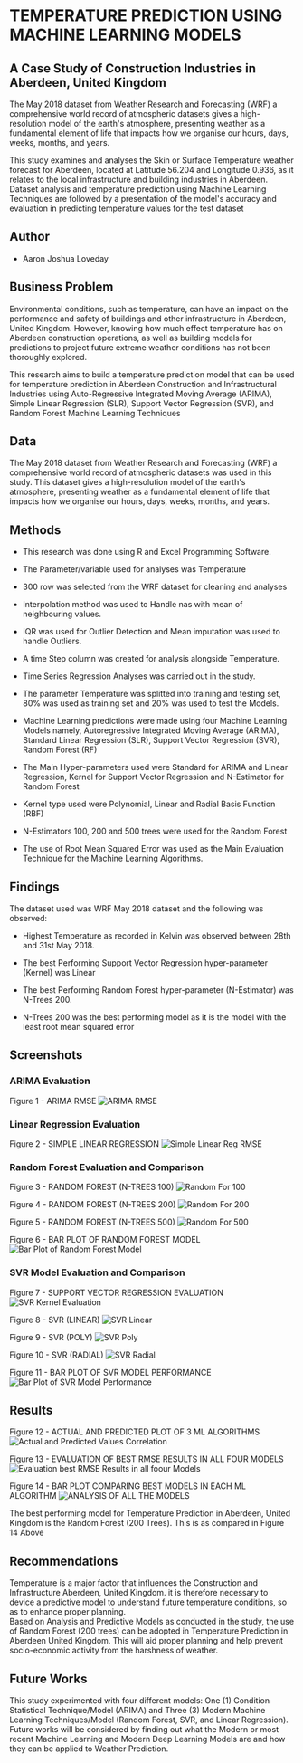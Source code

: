 
# TEMPERATURE PREDICTION USING MACHINE LEARNING MODELS 

## A Case Study of Construction Industries in Aberdeen, United Kingdom

The May 2018 dataset from Weather Research and Forecasting (WRF) a comprehensive world record of atmospheric datasets gives a high-resolution model of the earth's atmosphere, presenting weather as a fundamental element of life that impacts how we organise our hours, days, weeks, months, and years.

This study examines and analyses the Skin or Surface Temperature weather forecast for Aberdeen, located at Latitude 56.204 and Longitude 0.936, as it relates to the local infrastructure and building industries in Aberdeen. Dataset analysis and temperature prediction using Machine Learning Techniques are followed by a presentation of the model's accuracy and evaluation in predicting temperature values for the test dataset



## Author

- Aaron Joshua Loveday


## Business Problem

Environmental conditions, such as temperature, can have an impact on the performance and safety of buildings and other infrastructure in Aberdeen, United Kingdom. However, knowing how much effect temperature has on Aberdeen construction operations, as well as building models for predictions to project future extreme weather conditions has not been thoroughly explored.

This research aims to build a temperature prediction model that can be used for temperature prediction in Aberdeen Construction and Infrastructural Industries using Auto-Regressive Integrated Moving Average (ARIMA), Simple Linear Regression (SLR), Support Vector Regression (SVR), and Random Forest Machine Learning Techniques 
## Data

The May 2018 dataset from Weather Research and Forecasting (WRF) a comprehensive world record of atmospheric datasets was used in this study. This dataset gives a high-resolution model of the earth's atmosphere, presenting weather as a fundamental element of life that impacts how we organise our hours, days, weeks, months, and years.
## Methods

- This research was done using R and Excel Programming Software.

- The Parameter/variable used for analyses was Temperature

- 300 row was selected from the WRF dataset for cleaning and analyses

- Interpolation method was used to Handle nas with mean of neighbouring values.

- IQR was used for Outlier Detection and Mean imputation was used to handle Outliers.

- A time Step column was created for analysis alongside Temperature.

- Time Series Regression Analyses was carried out in the study.

- The parameter Temperature was splitted into training and testing set, 80% was used as training set and 20% was used to test the Models. 

- Machine Learning predictions were made using four Machine Learning Models namely, Autoregressive Integrated Moving Average (ARIMA),	Standard Linear Regression (SLR), Support Vector Regression (SVR), Random Forest (RF)

- The Main Hyper-parameters used were Standard for ARIMA and Linear Regression, Kernel for Support Vector Regression and N-Estimator for Random Forest

- Kernel type used were Polynomial, Linear and Radial Basis Function (RBF)

- N-Estimators 100, 200 and 500 trees were used for the Random Forest 

- The use of Root Mean Squared Error was used as the Main Evaluation Technique for the Machine Learning Algorithms. 

## Findings
The dataset used was WRF May 2018 dataset and the following was observed:

- Highest Temperature as recorded in Kelvin was observed between 28th and 31st May 2018.

- The best Performing Support Vector Regression hyper-parameter (Kernel) was Linear 

- The best Performing Random Forest hyper-parameter (N-Estimator) was N-Trees 200.

- N-Trees 200 was the best performing model as it is the model with the least root mean squared error



## Screenshots

### ARIMA Evaluation
Figure 1 - ARIMA RMSE
![ARIMA RMSE](https://github.com/Abimbojolo/JOSH_PORTFOLIO/assets/131364220/1b2c554c-fc05-4062-8c0c-f989da70a725)

### Linear Regression Evaluation
Figure 2 - SIMPLE LINEAR REGRESSION
![Simple Linear Reg RMSE](https://github.com/Abimbojolo/JOSH_PORTFOLIO/assets/131364220/8773fc1a-ad54-4ca5-bcf4-96002be1225c)


### Random Forest Evaluation and Comparison
Figure 3 - RANDOM FOREST (N-TREES 100)
![Random For 100](https://github.com/Abimbojolo/JOSH_PORTFOLIO/assets/131364220/95989412-4fd2-4c45-82fb-fa4171ef6f65)

Figure 4 - RANDOM FOREST (N-TREES 200)
![Random For 200](https://github.com/Abimbojolo/JOSH_PORTFOLIO/assets/131364220/2b291f54-8dc5-4840-ad31-907a728ef692)

Figure 5 - RANDOM FOREST (N-TREES 500)
![Random For 500](https://github.com/Abimbojolo/JOSH_PORTFOLIO/assets/131364220/6ecddf67-37e6-4fd7-a0b1-26d88332ea2b)


Figure 6 - BAR PLOT OF RANDOM FOREST MODEL
![Bar Plot of Random Forest Model](https://github.com/Abimbojolo/JOSH_PORTFOLIO/assets/131364220/827ecd4e-1568-4c03-8837-120c15b306e0)




### SVR Model Evaluation and Comparison
Figure 7 - SUPPORT VECTOR REGRESSION EVALUATION
![SVR Kernel Evaluation](https://github.com/Abimbojolo/JOSH_PORTFOLIO/assets/131364220/ec8577a2-7906-4491-986a-ce6617a230a0)

Figure 8 - SVR (LINEAR)
![SVR Linear](https://github.com/Abimbojolo/JOSH_PORTFOLIO/assets/131364220/a634b8c8-9abf-49e1-94e9-0d6b53ce53d5)

Figure 9 - SVR (POLY)
![SVR Poly](https://github.com/Abimbojolo/JOSH_PORTFOLIO/assets/131364220/6e5a62d2-00cb-4543-8fe4-a8e7c5d527bb)

Figure 10 - SVR (RADIAL)
![SVR Radial](https://github.com/Abimbojolo/JOSH_PORTFOLIO/assets/131364220/0e9d8a16-4bd0-4b94-b3bc-7939d4507718)



Figure 11 - BAR PLOT OF SVR MODEL PERFORMANCE
![Bar Plot of SVR Model Performance](https://github.com/Abimbojolo/JOSH_PORTFOLIO/assets/131364220/c14ad23f-f7e8-4d5a-bf74-d81f502a07af)






## Results

Figure 12 - ACTUAL AND PREDICTED PLOT OF 3 ML ALGORITHMS
![Actual and Predicted Values Correlation ](https://github.com/Abimbojolo/JOSH_PORTFOLIO/assets/131364220/fd60e7ee-1a00-4107-b24c-cb4698b3e201)




Figure 13 - EVALUATION OF BEST RMSE RESULTS IN ALL FOUR MODELS
![Evaluation best RMSE Results in all foour Models](https://github.com/Abimbojolo/JOSH_PORTFOLIO/assets/131364220/3264fd0c-c894-4029-bc4a-02ce01edfd80)

Figure 14 - BAR PLOT COMPARING BEST MODELS IN EACH ML ALGORITHM
![ANALYSIS OF ALL THE MODELS](https://github.com/Abimbojolo/JOSH_PORTFOLIO/assets/131364220/8b48d040-391d-4009-b5ac-98cea0211468)


The best performing model for Temperature Prediction in Aberdeen, United Kingdom is the Random Forest (200 Trees). This is as compared in Figure 14 Above






## Recommendations

Temperature is a major factor that influences the Construction and Infrastructure Aberdeen, United Kingdom. it is therefore necessary to device a predictive model to understand future temperature conditions, so as to enhance proper planning.  
Based on Analysis and Predictive Models as conducted in the study, the use of Random Forest (200 trees) can be adopted in Temperature Prediction in Aberdeen United Kingdom. This will aid proper planning and help prevent socio-economic activity from the harshness of weather.
## Future Works

This study experimented with four different models: One (1) Condition Statistical Technique/Model (ARIMA) and Three (3) Modern Machine Learning Techniques/Model (Random Forest, SVR, and Linear Regression). Future works will be considered by finding out what the Modern or most recent Machine Learning and Modern Deep Learning Models are and how they can be applied to Weather Prediction. 
